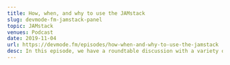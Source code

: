 ```yaml
---
title: How, when, and why to use the JAMstack
slug: devmode-fm-jamstack-panel
topic: JAMstack
venues: Podcast
date: 2019-11-04
url: https://devmode.fm/episodes/how-when-and-why-to-use-the-jamstack
desc: In this episode, we have a round­table dis­cus­sion with a vari­ety of expe­ri­enced web devel­op­ers who are at dif­fer­ent stages of using the JAM­stack, from not at all, to exploring/​experimenting, to using to deliv­er client projects to production.
---
```

